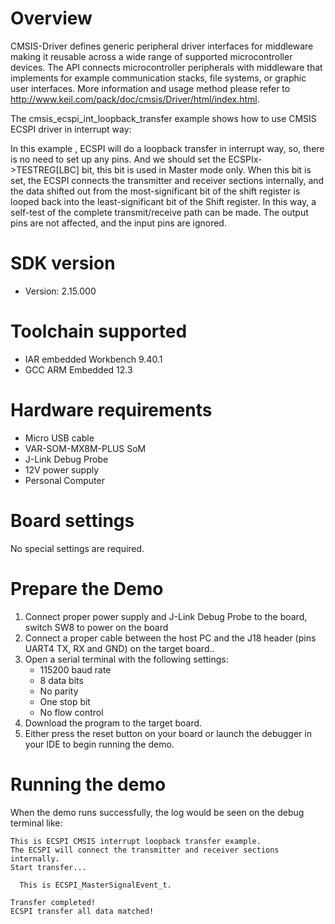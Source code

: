 Overview
========
CMSIS-Driver defines generic peripheral driver interfaces for middleware making it reusable across a wide 
range of supported microcontroller devices. The API connects microcontroller peripherals with middleware 
that implements for example communication stacks, file systems, or graphic user interfaces. 
More information and usage method please refer to http://www.keil.com/pack/doc/cmsis/Driver/html/index.html.

The cmsis_ecspi_int_loopback_transfer example shows how to use CMSIS ECSPI driver in interrupt way:
 
In this example , ECSPI will do a loopback transfer in interrupt way, so, there is no need to set up any pins.
And we should set the ECSPIx->TESTREG[LBC] bit, this bit is used in Master mode only. When this bit is set, 
the ECSPI connects the transmitter and receiver sections internally, and the data shifted out from the 
most-significant bit of the shift register is looped back into the least-significant bit of the Shift register.
In this way, a self-test of the complete transmit/receive path can be made. The output pins are not affected, 
and the input pins are ignored.




SDK version
===========
- Version: 2.15.000

Toolchain supported
===================
- IAR embedded Workbench  9.40.1
- GCC ARM Embedded  12.3

Hardware requirements
=====================
- Micro USB cable
- VAR-SOM-MX8M-PLUS SoM
- J-Link Debug Probe
- 12V power supply
- Personal Computer

Board settings
==============
No special settings are required.

Prepare the Demo
================
1.  Connect proper power supply and J-Link Debug Probe to the board, switch SW8 to power on the board
2.  Connect a proper cable between the host PC and the J18 header (pins UART4 TX, RX and GND) on the target board..
3.  Open a serial terminal with the following settings:
    - 115200 baud rate
    - 8 data bits
    - No parity
    - One stop bit
    - No flow control
4.  Download the program to the target board.
5.  Either press the reset button on your board or launch the debugger in your IDE to begin running the demo.


Running the demo
================
When the demo runs successfully, the log would be seen on the debug terminal like:

~~~~~~~~~~~~~~~~~~~~~~~~~~~~~~~~~~~~~~~~
This is ECSPI CMSIS interrupt loopback transfer example.
The ECSPI will connect the transmitter and receiver sections internally.
Start transfer...

  This is ECSPI_MasterSignalEvent_t.

Transfer completed!
ECSPI transfer all data matched! 
~~~~~~~~~~~~~~~~~~~~~~~~~~~~~~~~~~~~~~~~
